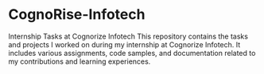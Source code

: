 # CognoRise-Infotech
Internship Tasks at Cognorize Infotech  This repository contains the tasks and projects I worked on during my internship at Cognorize Infotech. It includes various assignments, code samples, and documentation related to my contributions and learning experiences.
